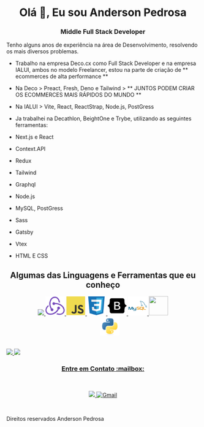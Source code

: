 <h1 align = "center"> Olá 👋, Eu sou Anderson Pedrosa </h1>
<h3 align = "center"> Middle Full Stack Developer </h3>

 Tenho alguns anos de experiência na área de Desenvolvimento, resolvendo os mais diversos problemas.
 
- Trabalho na empresa Deco.cx como Full Stack Developer e na empresa IALUI, ambos no modelo Freelancer, estou na parte de criação de ** ecommerces de alta performance **
- Na Deco > Preact, Fresh, Deno e Tailwind > ** JUNTOS PODEM CRIAR OS ECOMMERCES MAIS RÁPIDOS DO MUNDO **
- Na IALUI > Vite, React, ReactStrap, Node.js, PostGress

- Ja trabalhei na Decathlon, BeightOne e Trybe, utilizando as seguintes ferramentas:
- Next.js e React
- Context.API
- Redux
- Tailwind
- Graphql
- Node.js
- MySQL, PostGress
- Sass
- Gatsby
- Vtex
- HTML E CSS

<h2 align="center"><strong>Algumas das Linguagens e Ferramentas que eu conheço</strong></h2>

<p align="center">
   <a href="https://pt-br.reactjs.org/docs/getting-started.html" target="_blank">
   <code><img heigth="50" width="50" src="https://cdn.icon-icons.com/icons2/2415/PNG/512/react_original_logo_icon_146374.png"></code> 
  </a>
  <a href="https://redux.js.org/" target="_blank">
   <code><img heigth="50" width="50" src="https://raw.githubusercontent.com/devicons/devicon/master/icons/redux/redux-original.svg"></code> 
  </a>
  <a href="https://devdocs.io/javascript/" target="_blank">
   <code><img heigth="50" width="50" src="https://raw.githubusercontent.com/devicons/devicon/master/icons/javascript/javascript-original.svg"></code>
  </a>
  <a href="https://developer.mozilla.org/pt-BR/docs/Web/CSS" target="_blank">
   <code><img heigth="50" width="50" src="https://raw.githubusercontent.com/devicons/devicon/master/icons/css3/css3-original.svg"></code> 
  </a>  
  <a href="https://getbootstrap.com/docs/4.1/getting-started/introduction/" target="_blank">
   <code><img heigth="50" width="50" src="https://raw.githubusercontent.com/devicons/devicon/master/icons/bootstrap/bootstrap-plain.svg"></code> 
  </a>
  <a href="https://dev.mysql.com/doc/" target="_blank">
   <code><img heigth="50" width="50" src="https://raw.githubusercontent.com/devicons/devicon/master/icons/mysql/mysql-original-wordmark.svg"></code> 
  </a>
  <a href="https://jestjs.io/docs/getting-started" target="_blank">
   <code><img height="50px" width="50" src="https://pics.freeicons.io/uploads/icons/png/5894313931548218185-512.png"></code>
  </a>
   <code>
     <img alt="Rafa-Python" height="50" width="50" 
          src="https://raw.githubusercontent.com/devicons/devicon/master/icons/python/python-original.svg">
   </code>
</p>

 <div>
  <a href="https://github.com/AndersonPedrosa35">
  <img height="180em" src="https://github-readme-stats.vercel.app/api?username=AndersonPedrosa35&show_icons=true&theme=dracula&include_all_commits=true&count_private=true"/>
  <img height="180em" src="https://github-readme-stats.vercel.app/api/top-langs/?username=AndersonPedrosa35&layout=compact&langs_count=7&theme=dracula"/>
  
  <br>
  
  <h3 align="center">Entre em Contato :mailbox:</h3>
  
  <br>
  
  <p align="center">
  <a href="https://www.linkedin.com/in/anderson-pedrosa-carlos/" target="_blank">
  <img src="https://cdn.icon-icons.com/icons2/805/PNG/512/linkedin_icon-icons.com_65929.png" width="50px">
  </a>
  <a href="mailto:anderson.loiro222@gmail.com" target="_blank">
  <img src="https://image.flaticon.com/icons/png/512/281/281769.png" alt="Gmail"  width="50" />
</a>
 </p>
  </p>
  
  <br>
  <p>Direitos reservados Anderson Pedrosa</p>
